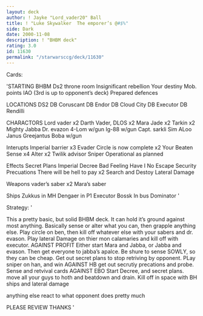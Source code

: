 ```yaml
---
layout: deck
author: ! Jayke "Lord_vader20" Ball
title: ! "Luke Skywalker  The emporer’s @#$%"
side: Dark
date: 2000-11-08
description: ! "BHBM deck"
rating: 3.0
id: 11630
permalink: "/starwarsccg/deck/11630"
---
```

Cards: 

'STARTING
BHBM
Ds2 throne room
Insignificant rebellion
Your destiny
Mob. points
IAO
(3rd is up to opponent’s deck)
Prepared defences

LOCATIONS
DS2 DB
Coruscant DB
Endor DB
Cloud City DB
Executor DB
Rendilli

CHARACTORS
Lord vader x2
Darth Vader, DLOS x2
Mara Jade x2
Tarkin x2
Mighty Jabba
Dr. evazon
4-Lom w/gun
Ig-88 w/gun
Capt. sarkli
Sim ALoo
Janus Greejantus
Boba w/gun

Interupts
Imperial barrier x3
Evader
Circle is now complete x2
Your Beaten
Sense x4
Alter x2
Twilik advisor
Sniper
Operational as planned

Effects
Secret Plans
Imperial Decree
Bad Feeling Have I
No Escape
Security Precuations
There will be hell to pay x2
Search and Destoy
Lateral Damage

Weapons
vader’s saber x2
Mara’s saber

Ships
Zukkus in MH
Dengaer in P1
Executor
Bossk In bus
Dominator '

Strategy: '

This a pretty basic, but solid BHBM deck. It can hold it’s ground against most anything. Basically sense or alter what you can, then grapple anything else. Play circle on ben, then kill off whatever else with your sabers and dr. evason. Play lateral Damage on thier mon calamaries and kill off with executor.
AGAINST PROFIT
Either start Mara and Jabba, or Jabba and evason. Then get everyone to jabba’s apalce. Be shure to sense SOWLY, so they can be cheap. Get out secret plans to stop retriving by opponent. PLay sniper on han, and win
AGAINST HB
get out secrutiy precations and probe. Sense and retvival cards
AGAINST EBO
Start Decree, and secret plans. move all your guys to hoth and beatdown and drain. Kill off in space with BH ships and lateral damage

anything else
react to what opponent does pretty much

PLEASE REVIEW THANKS '

